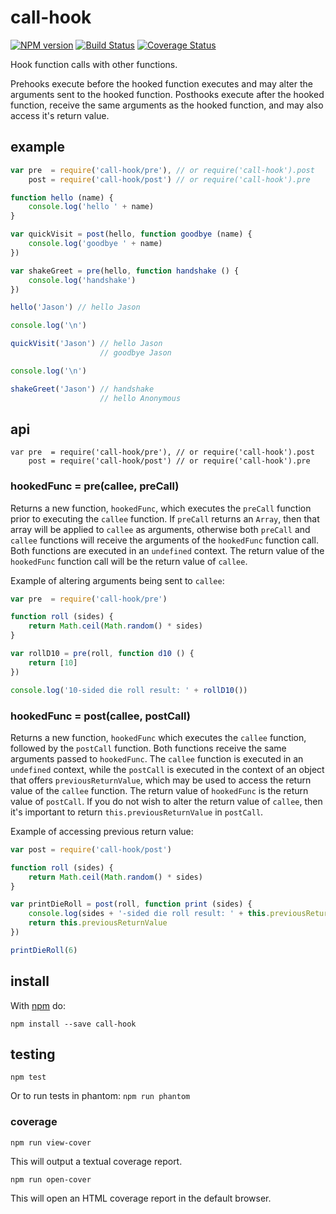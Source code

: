 # call-hook

[![NPM version](https://badge.fury.io/js/call-hook.png)](http://badge.fury.io/js/call-hook)
[![Build Status](https://travis-ci.org/jasonpincin/call-hook.svg?branch=master)](https://travis-ci.org/jasonpincin/call-hook)
[![Coverage Status](https://coveralls.io/repos/jasonpincin/call-hook/badge.png?branch=master)](https://coveralls.io/r/jasonpincin/call-hook?branch=master)

Hook function calls with other functions. 

Prehooks execute before the hooked function executes and may alter the arguments
sent to the hooked function. Posthooks execute after the hooked function,
receive the same arguments as the hooked function, and may also access it's
return value.

## example

```javascript
var pre  = require('call-hook/pre'), // or require('call-hook').post
    post = require('call-hook/post') // or require('call-hook').pre

function hello (name) {
    console.log('hello ' + name)
}

var quickVisit = post(hello, function goodbye (name) {
    console.log('goodbye ' + name)
})

var shakeGreet = pre(hello, function handshake () {
    console.log('handshake')
})

hello('Jason') // hello Jason

console.log('\n')

quickVisit('Jason') // hello Jason
                    // goodbye Jason

console.log('\n')

shakeGreet('Jason') // handshake
                    // hello Anonymous
```

## api

```
var pre  = require('call-hook/pre'), // or require('call-hook').post
    post = require('call-hook/post') // or require('call-hook').pre
```

### hookedFunc = pre(callee, preCall)

Returns a new function, `hookedFunc`, which executes the `preCall` function 
prior to executing the `callee` function. If `preCall` returns an `Array`, then 
that array will be applied to `callee` as arguments, otherwise both `preCall` 
and `callee` functions will receive the arguments of the `hookedFunc` function 
call. Both functions are executed in an `undefined` context. The return value of 
the `hookedFunc` function call will be the return value of `callee`.

Example of altering arguments being sent to `callee`:

```javascript
var pre  = require('call-hook/pre')

function roll (sides) {
    return Math.ceil(Math.random() * sides)
}

var rollD10 = pre(roll, function d10 () {
    return [10]
})

console.log('10-sided die roll result: ' + rollD10())
```

### hookedFunc = post(callee, postCall)

Returns a new function, `hookedFunc` which executes the `callee` function, followed 
by the `postCall` function. Both functions receive the same arguments passed to 
`hookedFunc`. The `callee` function is executed in an `undefined` context, while 
the `postCall` is executed in the context of an object that offers `previousReturnValue`, 
which may be used to access the return value of the `callee` function. The
return value of `hookedFunc` is the return value of `postCall`. If you do not
wish to alter the return value of `callee`, then it's important to return
`this.previousReturnValue` in `postCall`.

Example of accessing previous return value:

```javascript
var post = require('call-hook/post')

function roll (sides) {
    return Math.ceil(Math.random() * sides)
}

var printDieRoll = post(roll, function print (sides) {
    console.log(sides + '-sided die roll result: ' + this.previousReturnValue)
    return this.previousReturnValue
})

printDieRoll(6)
```


## install

With [npm](https://npmjs.org) do:

```
npm install --save call-hook
```

## testing

`npm test`

Or to run tests in phantom: `npm run phantom`

### coverage

`npm run view-cover`

This will output a textual coverage report.

`npm run open-cover`

This will open an HTML coverage report in the default browser.

